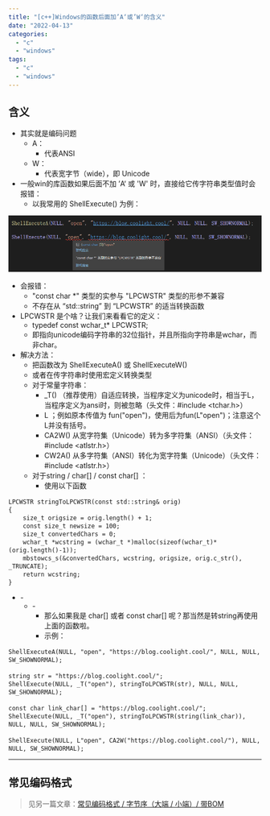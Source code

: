 ```yaml
---
title: "[c++]Windows的函数后面加’A‘或’W‘的含义"
date: "2022-04-13"
categories: 
  - "c"
  - "windows"
tags: 
  - "c"
  - "windows"
---
```


## 含义

- 其实就是编码问题
    - A：
        - 代表ANSI
    - W：
        - 代表宽字节（wide），即 Unicode
- 一般win的库函数如果后面不加 ’A‘ 或 'W' 时，直接给它传字符串类型值时会报错：
    - 以我常用的 ShellExecute() 为例：

![](images/image-6.png)

- 会报错：
    - "const char \*" 类型的实参与 "LPCWSTR" 类型的形参不兼容
    - 不存在从 “std::string” 到 “LPCWSTR” 的适当转换函数
- LPCWSTR 是个啥？让我们来看看它的定义：
    - typedef const wchar\_t\* LPCWSTR;
    - 即指向unicode编码字符串的32位指针，并且所指向字符串是wchar，而非char。
- 解决方法：
    - 把函数改为 ShellExecuteA() 或 ShellExecuteW()
    - 或者在传字符串时使用宏定义转换类型
    - 对于常量字符串：
        - \_T() （推荐使用）自适应转换，当程序定义为unicode时，相当于L，当程序定义为ansi时，则被忽略（头文件：#include <tchar.h>）
        - L ；例如原本传值为 fun("open")，使用后为fun(L"open")；注意这个L并没有括号。
        - CA2W() 从宽字符集（Unicode）转为多字符集（ANSI）（头文件：#include <atlstr.h>）
        - CW2A() 从多字符集（ANSI）转化为宽字符集（Unicode）（头文件：#include <atlstr.h>）
    - 对于string / char\[\] / const char\[\] ：
        - 使用以下函数

```
LPCWSTR stringToLPCWSTR(const std::string& orig)
{
    size_t origsize = orig.length() + 1;
    const size_t newsize = 100;
    size_t convertedChars = 0;
    wchar_t *wcstring = (wchar_t *)malloc(sizeof(wchar_t)*(orig.length()-1));
    mbstowcs_s(&convertedChars, wcstring, origsize, orig.c_str(), _TRUNCATE);
    return wcstring;
}
```

- \-
    - \-
        - 那么如果我是 char\[\] 或者 const char\[\] 呢？那当然是转string再使用上面的函数啦。
        - 示例：

```
ShellExecuteA(NULL, "open", "https://blog.coolight.cool/", NULL, NULL, SW_SHOWNORMAL);

string str = "https://blog.coolight.cool/";
ShellExecute(NULL, _T("open"), stringToLPCWSTR(str), NULL, NULL, SW_SHOWNORMAL);

const char link_char[] = "https://blog.coolight.cool/";
ShellExecute(NULL, _T("open"), stringToLPCWSTR(string(link_char)), NULL, NULL, SW_SHOWNORMAL);

ShellExecute(NULL, L"open", CA2W("https://blog.coolight.cool/"), NULL, NULL, SW_SHOWNORMAL);
```

* * *

## 常见编码格式

> 见另一篇文章：[常见编码格式 / 字节序（大端 / 小端）/ 带BOM](https://blog.coolight.cool/?p=633)
